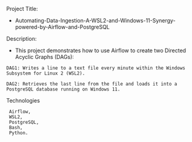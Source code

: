 Project Title: 
 - Automating-Data-Ingestion-A-WSL2-and-Windows-11-Synergy-powered-by-Airflow-and-PostgreSQL


Description: 
   - This project demonstrates how to use Airflow to create two Directed Acyclic Graphs (DAGs):

    DAG1: Writes a line to a text file every minute within the Windows Subsystem for Linux 2 (WSL2).

    DAG2: Retrieves the last line from the file and loads it into a PostgreSQL database running on Windows 11.

 Technologies
 
     Airflow,
     WSL2,
     PostgreSQL, 
     Bash,
     Python.
  
